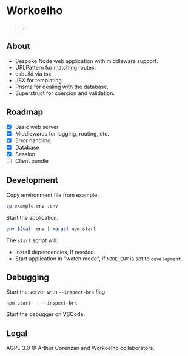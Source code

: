 # Workoelho

> ...

## About

- Bespoke Node web application with middleware support.
- URLPattern for matching routes.
- esbuild via tsx.
- JSX for templating.
- Prisma for dealing with the database.
- Superstruct for coercion and validation.

## Roadmap

- [x] Basic web server
- [x] Middlewares for logging, routing, etc.
- [x] Error handling
- [x] Database
- [x] Session
- [ ] Client bundle

## Development

Copy environment file from example:

```sh
cp example.env .env
```

Start the application.

```sh
env $(cat .env | xargs) npm start
```

The `start` script will:

- Install dependencies, if needed.
- Start application in "watch mode", if `NODE_ENV` is set to `development`.

## Debugging

Start the server with `--inspect-brk` flag:

```shell
npm start -- --inspect-brk
```

Start the debugger on VSCode.

## Legal

AGPL-3.0 © Arthur Corenzan and Workoelho collaborators.
